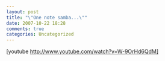 ```yaml
---
layout: post
title: "\"One note samba...\""
date: 2007-10-22 18:28
comments: true
categories: Uncategorized
---
```

[youtube http://www.youtube.com/watch?v=W-9OrHd6QdM]
